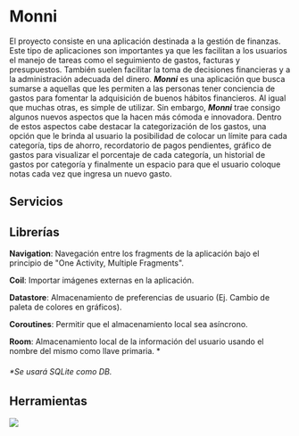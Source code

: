# Monni
El proyecto consiste en una aplicación destinada a la gestión de finanzas. Este tipo de aplicaciones son importantes ya que les facilitan a los usuarios el manejo de tareas como el seguimiento de gastos, facturas y presupuestos. También suelen facilitar la toma de decisiones financieras y a la administración adecuada del dinero. ___Monni___ es una aplicación que busca sumarse a aquellas que les permiten a las personas tener conciencia de gastos para fomentar la adquisición de buenos hábitos financieros. Al igual que muchas otras, es simple de utilizar. Sin embargo, ___Monni___ trae consigo algunos nuevos aspectos que la hacen más cómoda e innovadora. Dentro de estos aspectos cabe destacar la categorización de los gastos, una opción que le brinda al usuario la posibilidad de colocar un límite para cada categoría, tips de ahorro, recordatorio de pagos pendientes, gráfico de gastos para visualizar el porcentaje de cada categoría, un historial de gastos por categoría y finalmente un espacio para que el usuario coloque notas cada vez que ingresa un nuevo gasto. 

## Servicios

## Librerías

**Navigation**: Navegación entre los fragments de la aplicación bajo el principio de "One Activity, Multiple Fragments".

**Coil**: Importar imágenes externas en la aplicación. 

**Datastore**: Almacenamiento de preferencias de usuario (Ej. Cambio de paleta de colores en gráficos). 

**Coroutines**: Permitir que el almacenamiento local sea asíncrono.

**Room**: Almacenamiento local de la información del usuario usando el nombre del mismo como llave primaria. *

###### *Se usará SQLite como DB.

## Herramientas

<img src="https://img.shields.io/badge/Android%20Studio-3DDC84.svg?style=for-the-badge&logo=Android-Studio&logoColor=white"/>
